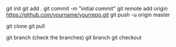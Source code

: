 git init
git add .
git commit -m "initial commit"
git remote add origin https://github.com/yourname/yourrepo.git
git push -u origin master

git clone
git pull 

git branch (check the branches)
git branch <branchName>
git checkout <nameOfBranch>